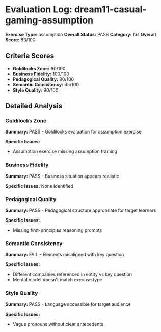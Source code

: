 # Evaluation Log: dream11-casual-gaming-assumption

**Exercise Type:** assumption
**Overall Status:** PASS
**Category:** fail
**Overall Score:** 83/100

## Criteria Scores

- **Goldilocks Zone:** 80/100
- **Business Fidelity:** 100/100
- **Pedagogical Quality:** 80/100
- **Semantic Consistency:** 65/100
- **Style Quality:** 90/100

## Detailed Analysis

### Goldilocks Zone
**Summary:** PASS - Goldilocks evaluation for assumption exercise

**Specific Issues:**
- Assumption exercise missing assumption framing

### Business Fidelity
**Summary:** PASS - Business situation appears realistic

**Specific Issues:** None identified

### Pedagogical Quality
**Summary:** PASS - Pedagogical structure appropriate for target learners

**Specific Issues:**
- Missing first-principles reasoning prompts

### Semantic Consistency
**Summary:** FAIL - Elements misaligned with key question

**Specific Issues:**
- Different companies referenced in entity vs key question
- Mental model doesn't match exercise type

### Style Quality
**Summary:** PASS - Language accessible for target audience

**Specific Issues:**
- Vague pronouns without clear antecedents

